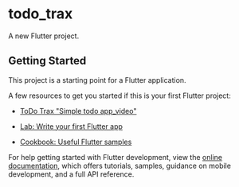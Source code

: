 # todo_trax

A new Flutter project.

## Getting Started

This project is a starting point for a Flutter application.

A few resources to get you started if this is your first Flutter project:

- [ToDo Trax "Simple todo app_video"](assets/images/todo-trax.mp4)



- [Lab: Write your first Flutter app](https://docs.flutter.dev/get-started/codelab)
- [Cookbook: Useful Flutter samples](https://docs.flutter.dev/cookbook)

For help getting started with Flutter development, view the
[online documentation](https://docs.flutter.dev/), which offers tutorials,
samples, guidance on mobile development, and a full API reference.
